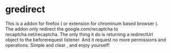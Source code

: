 # gredirect
This is a addon for firefox ( or extension for chrominum based browser ).
The addon only redirect the google.com/recaptcha to recaptcha.net/recaptcha. 
The only thing it do is returning a redirectUrl object to the beforerequest listener.
And it request no more permissions and operations.
Simple and clear , and enjoy yourself!

